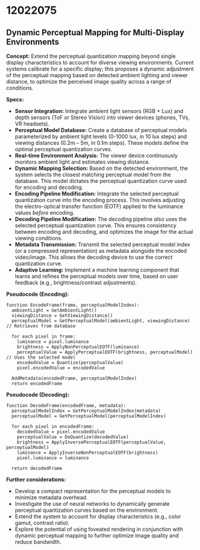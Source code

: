 # 12022075

## Dynamic Perceptual Mapping for Multi-Display Environments

**Concept:** Extend the perceptual quantization mapping beyond single display characteristics to account for diverse viewing environments. Current systems calibrate for a specific display; this proposes a dynamic adjustment of the perceptual mapping based on detected ambient lighting and viewer distance, to optimize the perceived image quality across a range of conditions.

**Specs:**

*   **Sensor Integration:** Integrate ambient light sensors (RGB + Lux) and depth sensors (ToF or Stereo Vision) into viewer devices (phones, TVs, VR headsets).
*   **Perceptual Model Database:** Create a database of perceptual models parameterized by ambient light levels (0-1000 lux, in 10 lux steps) and viewing distances (0.2m – 5m, in 0.1m steps). These models define the optimal perceptual quantization curves.
*   **Real-time Environment Analysis:**  The viewer device continuously monitors ambient light and estimates viewing distance.
*   **Dynamic Mapping Selection:** Based on the detected environment, the system selects the closest matching perceptual model from the database. This model dictates the perceptual quantization curve used for encoding and decoding.
*   **Encoding Pipeline Modification:** Integrate the selected perceptual quantization curve into the encoding process. This involves adjusting the electro-optical transfer function (EOTF) applied to the luminance values *before* encoding.
*   **Decoding Pipeline Modification:** The decoding pipeline *also* uses the selected perceptual quantization curve.  This ensures consistency between encoding and decoding, and optimizes the image for the actual viewing conditions.
*   **Metadata Transmission:**  Transmit the selected perceptual model index (or a compressed representation) as metadata alongside the encoded video/image.  This allows the decoding device to use the correct quantization curve.
*   **Adaptive Learning:** Implement a machine learning component that learns and refines the perceptual models over time, based on user feedback (e.g., brightness/contrast adjustments).

**Pseudocode (Encoding):**

```
function EncodeFrame(frame, perceptualModelIndex):
  ambientLight = GetAmbientLight()
  viewingDistance = GetViewingDistance()
  perceptualModel = GetPerceptualModel(ambientLight, viewingDistance) // Retrieves from database

  for each pixel in frame:
    luminance = pixel.luminance
    brightness = ApplyNonPerceptualEOTF(luminance)
    perceptualValue = ApplyPerceptualEOTF(brightness, perceptualModel) // Uses the selected model
    encodedValue = Quantize(perceptualValue)
    pixel.encodedValue = encodedValue

  AddMetadata(encodedFrame, perceptualModelIndex)
  return encodedFrame
```

**Pseudocode (Decoding):**

```
function DecodeFrame(encodedFrame, metadata):
  perceptualModelIndex = GetPerceptualModelIndex(metadata)
  perceptualModel = GetPerceptualModel(perceptualModelIndex)

  for each pixel in encodedFrame:
    decodedValue = pixel.encodedValue
    perceptualValue = DeQuantize(decodedValue)
    brightness = ApplyInversePerceptualEOTF(perceptualValue, perceptualModel)
    luminance = ApplyInverseNonPerceptualEOTF(brightness)
    pixel.luminance = luminance

  return decodedFrame
```

**Further considerations:**

*   Develop a compact representation for the perceptual models to minimize metadata overhead.
*   Investigate the use of neural networks to dynamically generate perceptual quantization curves based on the environment.
*   Extend the system to account for display characteristics (e.g., color gamut, contrast ratio).
*   Explore the potential of using foveated rendering in conjunction with dynamic perceptual mapping to further optimize image quality and reduce bandwidth.